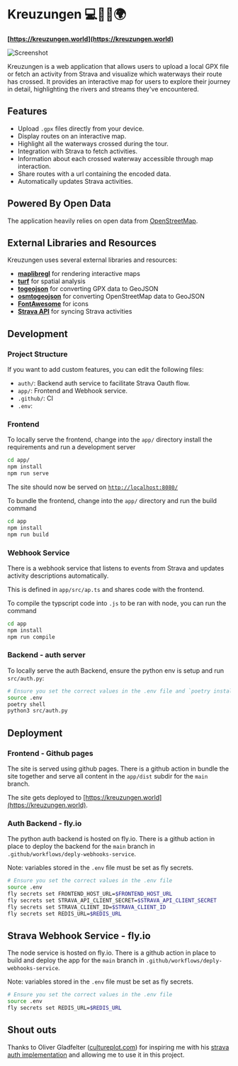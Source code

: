 # Kreuzungen 💻🚴‍♂️🌍

**[https://kreuzungen.world](https://kreuzungen.world)**

![Screenshot](https://kreuzungen.world/img/screenshot.png)

Kreuzungen is a web application that allows users to upload a local GPX file or fetch an activity from Strava and visualize which waterways their route has crossed. It provides an interactive map for users to explore their journey in detail, highlighting the rivers and streams they've encountered.

## Features

- Upload `.gpx` files directly from your device.
- Display routes on an interactive map.
- Highlight all the waterways crossed during the tour.
- Integration with Strava to fetch activities.
- Information about each crossed waterway accessible through map interaction.
- Share routes with a url containing the encoded data.
- Automatically updates Strava activities.

## Powered By Open Data

The application heavily relies on open data from [OpenStreetMap](https://www.openstreetmap.org/about).

## External Libraries and Resources

Kreuzungen uses several external libraries and resources:

- **[maplibregl](https://maplibre.org/)** for rendering interactive maps
- **[turf](https://turfjs.org/)** for spatial analysis
- **[togeojson](https://github.com/mapbox/togeojson)** for converting GPX data to GeoJSON
- **[osmtogeojson](https://github.com/tyrasd/osmtogeojson)** for converting OpenStreetMap data to GeoJSON
- **[FontAwesome](https://fontawesome.com/)** for icons
- **[Strava API](https://developers.strava.com/)** for syncing Strava activities

## Development

### Project Structure

If you want to add custom features, you can edit the following files:

- `auth/`: Backend auth service to facilitate Strava Oauth flow.
- `app/`: Frontend and Webhook service.
- `.github/`: CI
- `.env`:  

### Frontend

To locally serve the frontend, change into the `app/` directory install the requirements and run a development server

```bash
cd app/
npm install
npm run serve
```

The site should now be served on [`http://localhost:8080/`](http://localhost:8080/)

To bundle the frontend, change into the `app/` directory and run the build command

```bash
cd app
npm install
npm run build
```

### Webhook Service

There is a webhook service that listens to events from Strava and updates activity descriptions automatically.

This is defined in `app/src/ap.ts` and shares code with the frontend.

To compile the typscript code into `.js` to be ran with node, you can run the command

```bash
cd app
npm install
npm run compile
```

### Backend - auth server

To locally serve the auth Backend, ensure the python env is setup and run `src/auth.py`:

```bash
# Ensure you set the correct values in the .env file and `poetry install` has been done.
source .env
poetry shell
python3 src/auth.py
```

## Deployment

### Frontend - Github pages

The site is served using github pages. There is a github action in bundle the site together and serve all content in the `app/dist` subdir for the `main` branch.

The site gets deployed to [https://kreuzungen.world](https://kreuzungen.world).

### Auth Backend - fly.io

The python auth backend is hosted on fly.io. There is a github action in place to deploy the backend for the `main` branch in `.github/workflows/deply-webhooks-service`.

Note: variables stored in the `.env` file must be set as fly secrets.

```bash
# Ensure you set the correct values in the .env file
source .env
fly secrets set FRONTEND_HOST_URL=$FRONTEND_HOST_URL
fly secrets set STRAVA_API_CLIENT_SECRET=$STRAVA_API_CLIENT_SECRET
fly secrets set STRAVA_CLIENT_ID=$STRAVA_CLIENT_ID
fly secrets set REDIS_URL=$REDIS_URL
```

## Strava Webhook Service - fly.io

The node service is hosted on fly.io. There is a github action in place to build and deploy the app for the `main` branch in `.github/workflows/deply-webhooks-service`.

Note: variables stored in the `.env` file must be set as fly secrets.

```bash
# Ensure you set the correct values in the .env file
source .env
fly secrets set REDIS_URL=$REDIS_URL
```

## Shout outs

Thanks to Oliver Gladfelter ([cultureplot.com](https://cultureplot.com)) for inspiring me with his [strava auth implementation](https://github.com/OGladfelter/strava-dashboard/blob/main/js/strava_api.js) and allowing me to use it in this project.
